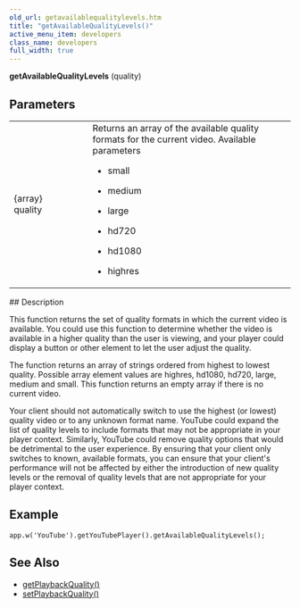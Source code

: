 ```yaml
---
old_url: getavailablequalitylevels.htm
title: "getAvailableQualityLevels()"
active_menu_item: developers
class_name: developers
full_width: true
---
```



**getAvailableQualityLevels** (quality)

## Parameters

<table>
<tr>
<td width="169">
{array} quality

</td>
<td width="17">
</td>
<td width="694">
Returns an array of the available quality formats for the current video. Available parameters

 - small

 - medium

 - large

 - hd720

 - hd1080

 - highres

</td>
</tr>
</table>
## Description

This function returns the set of quality formats in which the current video is available. You could use this function to determine whether the video is available in a higher quality than the user is viewing, and your player could display a button or other element to let the user adjust the quality.

The function returns an array of strings ordered from highest to lowest quality. Possible array element values are highres, hd1080, hd720, large, medium and small. This function returns an empty array if there is no current video.

Your client should not automatically switch to use the highest (or lowest) quality video or to any unknown format name. YouTube could expand the list of quality levels to include formats that may not be appropriate in your player context. Similarly, YouTube could remove quality options that would be detrimental to the user experience. By ensuring that your client only switches to known, available formats, you can ensure that your client's performance will not be affected by either the introduction of new quality levels or the removal of quality levels that are not appropriate for your player context.

## Example

     
    app.w('YouTube').getYouTubePlayer().getAvailableQualityLevels();
     
   

## See Also

 - [getPlaybackQuality()](/developers/documentation/scripting-apis/client-api/widget-object-functions/video-audio-youtube-widget/getplaybackquality)
 - [setPlaybackQuality()](/developers/documentation/scripting-apis/client-api/widget-object-functions/video-audio-youtube-widget/setplaybackquality)

